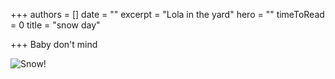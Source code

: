 +++
authors = []
date = ""
excerpt = "Lola in the yard"
hero = ""
timeToRead = 0
title = "snow day"

+++
Baby don't mind

![](/images/20201108-img_6362.jpg "Snow!")